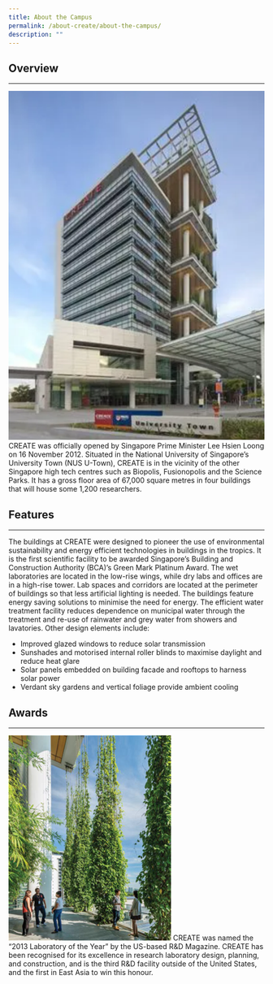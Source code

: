 ```yaml
---
title: About the Campus
permalink: /about-create/about-the-campus/
description: ""
---
```



## Overview
--------
![](/images/About%20Create/Createcampus.png)
CREATE was officially opened by Singapore Prime Minister Lee Hsien Loong on 16 November 2012. Situated in the National University of Singapore’s University Town (NUS U-Town), CREATE is in the vicinity of the other Singapore high tech centres such as Biopolis, Fusionopolis and the Science Parks. It has a gross floor area of 67,000 square metres in four buildings that will house some 1,200 researchers.

## Features
--------

The buildings at CREATE were designed to pioneer the use of environmental sustainability and energy efficient technologies in buildings in the tropics. It is the first scientific facility to be awarded Singapore’s Building and Construction Authority (BCA)’s Green Mark Platinum Award. The wet laboratories are located in the low-rise wings, while dry labs and offices are in a high-rise tower. Lab spaces and corridors are located at the perimeter of buildings so that less artificial lighting is needed. The buildings feature energy saving solutions to minimise the need for energy. The efficient water treatment facility reduces dependence on municipal water through the treatment and re-use of rainwater and grey water from showers and lavatories. Other design elements include:

*   Improved glazed windows to reduce solar transmission
*   Sunshades and motorised internal roller blinds to maximise daylight and reduce heat glare
*   Solar panels embedded on building facade and rooftops to harness solar power
*   Verdant sky gardens and vertical foliage provide ambient cooling

## Awards
------
![](/images/sky-garden.png)
CREATE was named the “2013 Laboratory of the Year” by the US-based R&D Magazine. CREATE has been recognised for its excellence in research laboratory design, planning, and construction, and is the third R&D facility outside of the United States, and the first in East Asia to win this honour.